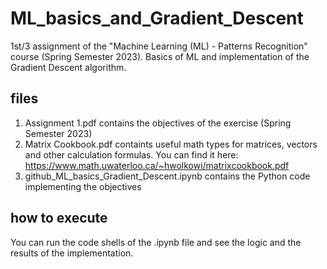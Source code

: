 # ML_basics_and_Gradient_Descent
1st/3 assignment of the "Machine Learning (ML) - Patterns Recognition" course (Spring Semester 2023). Basics of ML and implementation of the Gradient Descent algorithm.

## files
1) Assignment 1.pdf contains the objectives of the exercise (Spring Semester 2023)
2) Matrix Cookbook.pdf containts useful math types for matrices, vectors and other calculation formulas.
   You can find it here: https://www.math.uwaterloo.ca/~hwolkowi/matrixcookbook.pdf
3) github_ML_basics_Gradient_Descent.ipynb contains the Python code implementing the objectives

## how to execute
You can run the code shells of the .ipynb file and see the logic and the results of the implementation.
